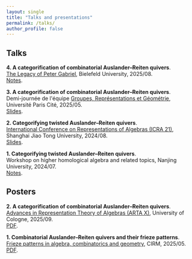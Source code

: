 ```yaml
---
layout: single
title: "Talks and presentations"
permalink: /talks/
author_profile: false
---
```


## Talks

**4. A categorification of combinatorial Auslander–Reiten quivers**.  
  [The Legacy of Peter Gabriel](https://www.math.uni-bielefeld.de/birep/meetings/gabriel2025/), Bielefeld University, 2025/08.  
  [Notes](/images/notes/2025_08_Gabriel.pdf).

**3. A categorification of combinatorial Auslander–Reiten quivers**.  
  Demi-journée de l'équipe [Groupes, Représentations et Géométrie](https://www.imj-prg.fr/grg/), Université Paris Cité, 2025/05.  
  [Slides](/images/slides/2025_05_GRG.pdf).

**2. Categorifying twisted Auslander–Reiten quivers**.  
  [International Conference on Representations of Algebras (ICRA 21)](https://icra21.sjtu.edu.cn/index.html), Shanghai Jiao Tong University, 2024/08.  
  [Slides](/images/slides/2024_08_ICRA.pdf).

**1. Categorifying twisted Auslander–Reiten quivers**.  
  Workshop on higher homological algebra and related topics, Nanjing University, 2024/07.  
  [Notes](/images/notes/2024_07_Nanjing.pdf).

## Posters

**2. A categorification of combinatorial Auslander–Reiten quivers**.  
  [Advances in Representation Theory of Algebras (ARTA X)](https://sites.google.com/view/arta-x-cologne), University of Cologne, 2025/09.  
  [PDF](/images/posters/2025_09_ARTA.pdf).

**1. Combinatorial Auslander–Reiten quivers and their frieze patterns**.  
  [Frieze patterns in algebra, combinatorics and geometry](https://conferences.cirm-math.fr/3214.html), CIRM, 2025/05.  
  [PDF](/images/posters/2025_05_Friezes.pdf).